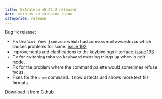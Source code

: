 ```yaml
---
title: Extraterm v0.42.2 released
date: 2019-05-30 23:00:00 +0100
categories: release
---
```


Bug fix release:

* Fix the `list-font-json.exe` which had some compile weirdness which causes problems for some. [issue 192](https://github.com/sedwards2009/extraterm/issues/192)
* Improvements and clarifications to the keybindings interface. [issue 193](https://github.com/sedwards2009/extraterm/issues/193)
* Fix for switching tabs via keyboard messing things up when in edit mode.
* Fix for the problem where the command palette would sometimes refuse focus.
* Fixes for the `show` command. It now detects and shows more text file formats.

Download it from [Github](https://github.com/sedwards2009/extraterm/releases/tag/v0.42.2)
